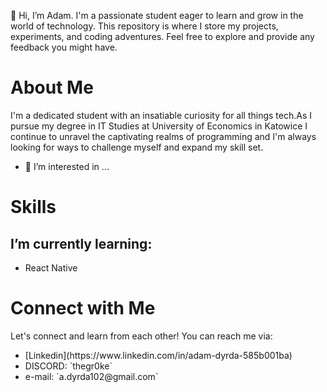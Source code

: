 👋 Hi, I’m Adam. I'm a passionate student eager to learn and grow in the world of technology. This repository is where I store my projects, experiments, and coding adventures. Feel free to explore and provide any feedback you might have.

<h1>About Me</h1>

 I'm a dedicated student with an insatiable curiosity for all things tech.As I pursue my degree in IT Studies at University of Economics in Katowice I continue to unravel the captivating realms of programming and I'm always looking for ways to challenge myself and expand my skill set.
- 👀 I’m interested in ...
<h1>Skills</h1>
  <h2>I’m currently learning:</h2>
  <ul>
   <li>React Native</li>
  </ul>
   
<h1>Connect with Me</h1>
  Let's connect and learn from each other! You can reach me via:
  <ul>
 <li>[Linkedin](https://www.linkedin.com/in/adam-dyrda-585b001ba)</li>
 <li>DISCORD: `thegr0ke`</li> 
 <li>e-mail: `a.dyrda102@gmail.com`</li> 
  </ul>
  
<!---
AdamDyrda/AdamDyrda is a ✨ special ✨ repository because its `README.md` (this file) appears on your GitHub profile.
You can click the Preview link to take a look at your changes.
--->
